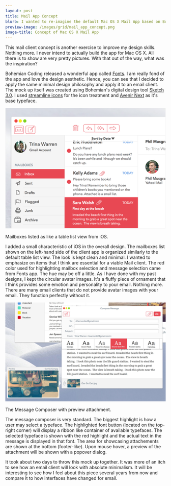 ```yaml
---
layout: post
title: Mail App Concept
blurb: I wanted to re-imagine the default Mac OS X Mail App based on Bohemian Coding's Fonts. 
preview-image: /images/grid/mail_app_concept.png
image-title: Concept of Mac OS X Mail App 
---
```


This mail client concept is another exercise to improve my design skills.  Nothing more.  I never intend to actually build the app for Mac OS X.  All there is to show are very pretty pictures.  With that out of the way, what was the inspiration?

Bohemian Coding released a wonderful app called [Fonts](http://bohemiancoding.tumblr.com/post/67362988233/announcing-fonts).  I am really fond of the app and love the design aesthetic.  Hence, you can see that I decided to apply the same minimal design philosophy and apply it to an email client.  The mock up itself was created using Bohemian's digital design tool [Sketch 3.0](http://bohemiancoding.com/sketch/).  I used [streamline icons](http://www.streamlineicons.com/) for the icon treatment and [Avenir Next](http://www.linotype.com/2090/avenirnext.html) as it's base typeface. 

<div class="post-image">
  <a href="/images/posts/emailClient/mail_closeup.png" data-imagelightbox="b"><img src="/images/posts/emailClient/mail_closeup.png" title="Close look at the inbox setup." alt="Close look at the inbox setup."/></a>
  <p class="caption">Mailboxes listed as like a table list view from iOS.</p>
</div> 

I added a small characteristic of iOS in the overall design.  The mailboxes list shown on the left-hand side of the client app is organized similarly to the default table list view. The look is kept clean and minimal.  I wanted to emphasize on items that I think are essential for a viable Mail client. The red color used for highlighting mailbox selection and message selection came from Fonts app.  The hue may be off a little.  As I have done with my past designs, I kept the circular avatar images.  It's a fluffy piece of ornament that I think provides some emotion and personality to your email.  Nothing more.  There are many email clients that do not provide avatar images with your email.  They function perfectly without it.  

<div class="post-image">
  <a href="/images/posts/emailClient/message_composer.jpg" data-imagelightbox="b"><img src="/images/posts/emailClient/message_composer.jpg" title="Message Composer." alt="Message Composer."/></a>
  <p class="caption">The Message Composer with preview attachment.</p>
</div> 

The message composer is very standard.  The biggest highlight is how a user may select a typeface.  The highlighted font button (located on the top-right corner) will display a ribbon like container of available typefaces.  The selected typeface is shown with the red highlight and the actual text in the message is displayed in that font.  The area for showcasing attachements are shown at the bottom (footer-like).  Upon mouse hover, a preview of the attachment will be shown with a popover dialog.  

It took about two days to throw this mock up together.  It was more of an itch to see how an email client will look with absolute minimalism.  It will be interesting to see how I feel about this piece several years from now and compare it to how interfaces have changed for email.  


